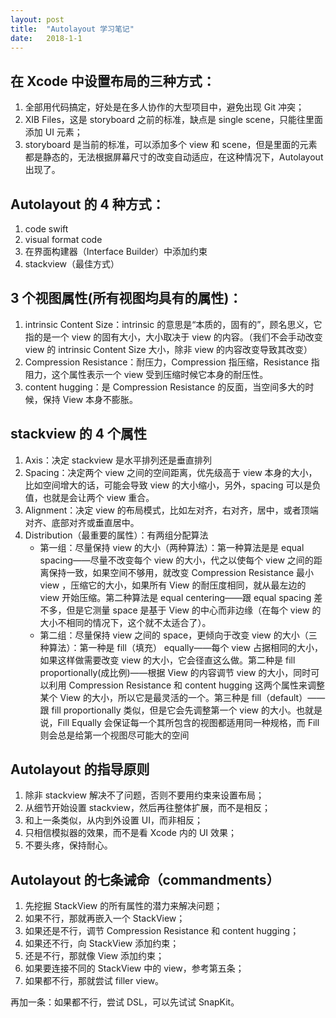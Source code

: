 ```yaml
---
layout: post
title:  "Autolayout 学习笔记"
date:   2018-1-1
---
```


## 在 Xcode 中设置布局的三种方式：

1. 全部用代码搞定，好处是在多人协作的大型项目中，避免出现 Git 冲突；
2. XIB Files，这是 storyboard 之前的标准，缺点是  single scene，只能往里面添加 UI 元素；
3. storyboard 是当前的标准，可以添加多个 view 和 scene，但是里面的元素都是静态的，无法根据屏幕尺寸的改变自动适应，在这种情况下，Autolayout 出现了。

## Autolayout 的 4 种方式：

1. code swift 
2. visual format code
3. 在界面构建器（Interface Builder）中添加约束
4. stackview（最佳方式）

## 3 个视图属性(所有视图均具有的属性)：

1. intrinsic Content Size：intrinsic 的意思是“本质的，固有的”，顾名思义，它指的是一个 view 的固有大小，大小取决于 view 的内容。（我们不会手动改变 view 的 intrinsic Content Size 大小，除非 view 的内容改变导致其改变）
2. Compression Resistance：耐压力，Compression 指压缩，Resistance 指阻力，这个属性表示一个 view 受到压缩时候它本身的耐压性。
3. content hugging：是 Compression Resistance 的反面，当空间多大的时候，保持 View 本身不膨胀。

## stackview 的 4 个属性

1. Axis：决定 stackview 是水平排列还是垂直排列
2. Spacing：决定两个 view 之间的空间距离，优先级高于 view 本身的大小，比如空间增大的话，可能会导致 view 的大小缩小，另外，spacing 可以是负值，也就是会让两个 view 重合。
3. Alignment：决定 view 的布局模式，比如左对齐，右对齐，居中，或者顶端对齐、底部对齐或垂直居中。
4. Distribution（最重要的属性）：有两组分配算法
	- 第一组：尽量保持 view 的大小（两种算法）：第一种算法是是 equal spacing——尽量不改变每个 view 的大小，代之以使每个 view 之间的距离保持一致，如果空间不够用，就改变 Compression Resistance 最小 view ，压缩它的大小，如果所有 View 的耐压度相同，就从最左边的 view 开始压缩。第二种算法是 equal centering——跟 equal spacing 差不多，但是它测量 space 是基于 View 的中心而非边缘（在每个 view 的大小不相同的情况下，这个就不太适合了）。
	- 第二组：尽量保持 view 之间的 space，更倾向于改变 view 的大小（三种算法）：第一种是 fill（填充） equally——每个 view 占据相同的大小，如果这样做需要改变 view 的大小，它会径直这么做。第二种是 fill proportionally(成比例)——根据 View 的内容调节 view 的大小，同时可以利用 Compression Resistance 和 content hugging 这两个属性来调整某个 View 的大小，所以它是最灵活的一个。第三种是 fill（default）——跟 fill proportionally 类似，但是它会先调整第一个 view 的大小。也就是说，Fill Equally 会保证每一个其所包含的视图都适用同一种规格，而 Fill 则会总是给第一个视图尽可能大的空间

## Autolayout 的指导原则

1. 除非 stackview 解决不了问题，否则不要用约束来设置布局；
2. 从细节开始设置 stackview，然后再往整体扩展，而不是相反；
3. 和上一条类似，从内到外设置 UI，而非相反；
4. 只相信模拟器的效果，而不是看 Xcode 内的 UI 效果；
5. 不要头疼，保持耐心。

## Autolayout 的七条诫命（commandments）

1. 先挖掘 StackView 的所有属性的潜力来解决问题；
2. 如果不行，那就再嵌入一个 StackView；
3. 如果还是不行，调节 Compression Resistance 和 content hugging；
4. 如果还不行，向 StackView 添加约束；
5. 还是不行，那就像 View 添加约束；
6. 如果要连接不同的 StackView 中的 view，参考第五条；
7. 如果都不行，那就尝试 filler view。

再加一条：如果都不行，尝试 DSL，可以先试试 SnapKit。
